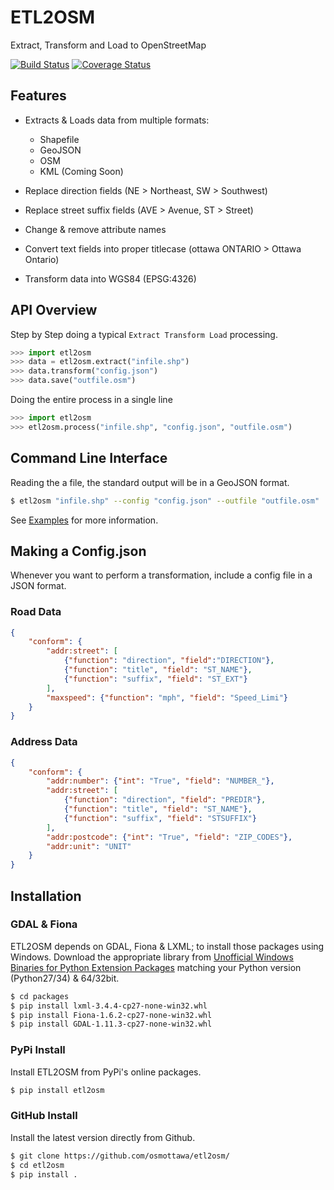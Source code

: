 ETL2OSM
=======

Extract, Transform and Load to OpenStreetMap

[![Build Status](https://travis-ci.org/osmottawa/etl2osm.svg?branch=master)](https://travis-ci.org/osmottawa/etl2osm)
[![Coverage Status](https://coveralls.io/repos/osmottawa/etl2osm/badge.svg?branch=master&service=github)](https://coveralls.io/github/osmottawa/etl2osm?branch=master)

Features
--------

- Extracts & Loads data from multiple formats:

  - Shapefile
  - GeoJSON
  - OSM
  - KML (Coming Soon)

- Replace direction fields (NE > Northeast, SW > Southwest)
- Replace street suffix fields (AVE > Avenue, ST > Street)
- Change & remove attribute names
- Convert text fields into proper titlecase (ottawa ONTARIO > Ottawa Ontario)
- Transform data into WGS84 (EPSG:4326)


API Overview
------------

Step by Step doing a typical `Extract Transform Load` processing.

```python
>>> import etl2osm
>>> data = etl2osm.extract("infile.shp")
>>> data.transform("config.json")
>>> data.save("outfile.osm")
```

Doing the entire process in a single line

```python
>>> import etl2osm
>>> etl2osm.process("infile.shp", "config.json", "outfile.osm")
```

Command Line Interface
----------------------

Reading the a file, the standard output will be in a GeoJSON format.

```bash
$ etl2osm "infile.shp" --config "config.json" --outfile "outfile.osm"
```

See [Examples](https://github.com/osmottawa/etl2osm/tree/master/examples) for more information.

Making a Config.json
--------------------

Whenever you want to perform a transformation, include a config file in a JSON format.

### Road Data

```json
{
    "conform": {
        "addr:street": [
            {"function": "direction", "field":"DIRECTION"},
            {"function": "title", "field": "ST_NAME"},
            {"function": "suffix", "field": "ST_EXT"}
        ],
        "maxspeed": {"function": "mph", "field": "Speed_Limi"}
    }
}
```

### Address Data

```json
{
    "conform": {
        "addr:number": {"int": "True", "field": "NUMBER_"},
        "addr:street": [
            {"function": "direction", "field": "PREDIR"},
            {"function": "title", "field": "ST_NAME"},
            {"function": "suffix", "field": "STSUFFIX"}
        ],
        "addr:postcode": {"int": "True", "field": "ZIP_CODES"},
        "addr:unit": "UNIT"
    }
}
```

Installation
------------

### GDAL & Fiona

ETL2OSM depends on GDAL, Fiona & LXML; to install those packages using Windows.
Download the appropriate library from [Unofficial Windows Binaries for Python Extension Packages](http://www.lfd.uci.edu/~gohlke/pythonlibs/) matching your Python version (Python27/34) & 64/32bit.

```bash
$ cd packages
$ pip install lxml‑3.4.4‑cp27‑none‑win32.whl
$ pip install Fiona-1.6.2-cp27-none-win32.whl
$ pip install GDAL-1.11.3-cp27-none-win32.whl
```

### PyPi Install

Install ETL2OSM from PyPi's online packages.

```bash
$ pip install etl2osm
```

### GitHub Install

Install the latest version directly from Github.

```bash
$ git clone https://github.com/osmottawa/etl2osm/
$ cd etl2osm
$ pip install .
```

